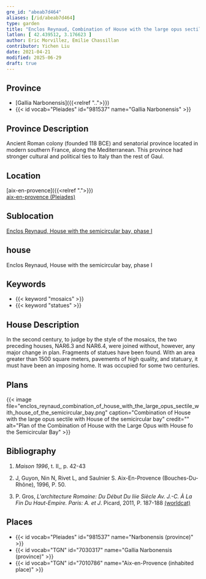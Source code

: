 ```yaml
---
gre_id: "abeab7d464"
aliases: [/id/abeab7d464]
type: garden
title: "Enclos Reynaud, Combination of House with the large opus sectile with House of the semicircular bay"
latlon: [ 42.439512, 3.176623 ]
author: Eric Morvillez, Emilie Chassillan
contributor: Yichen Liu
date: 2021-04-21
modified: 2025-06-29
draft: true
---
```


## Province

- [Gallia Narbonensis]({{<relref "..">}})
- {{< id vocab="Pleiades" id="981537" name="Gallia Narbonensis" >}}

## Province Description

Ancient Roman colony (founded 118 BCE) and senatorial province located in modern southern France, along the Mediterranean. This province had stronger cultural and political ties to Italy than the rest of Gaul.

## Location

[aix-en-provence]({{<relref ".">}}) \
[aix-en-provence (Pleiades)](#)

## Sublocation

[Enclos Reynaud, House with the semicircular bay, phase I](#)

## house

Enclos Reynaud, House with the semicircular bay, phase I

## Keywords

- {{< keyword "mosaics" >}}
- {{< keyword "statues" >}}

## House Description

In the second century, to judge by the style of the mosaics, the two preceding houses, NAR6.3 and NAR6.4, were joined without, however, any major change in plan. Fragments of statues have been found. With an area greater than 1500 square meters, pavements of high quality, and statuary, it must have been an imposing home. It was occupied for some two centuries.

<!-- ## Maps -->

## Plans

{{< image file="enclos_reynaud_combination_of_house_with_the_large_opus_sectile_with_house_of_the_semicircular_bay.png" caption="Combination of House with the large opus sectile with House of the semicircular bay" credit="" alt="Plan of the Combination of House with the Large Opus with House fo the Semicircular Bay" >}}

<!-- ## Images -->

<!-- ## Dates -->

## Bibliography

1. *Maison 1996*, t. II,, p. 42-43


2. J, Guyon, Nin N, Rivet L, and Saulnier S. Aix-En-Provence (Bouches-Du-Rhône), 1996, P. 50.

3. P. Gros, *L'architecture Romaine: Du Début Du Iiie Siècle Av. J.-C. À La Fin Du Haut-Empire. Paris: A. et J*. Picard, 2011, P. 187-188 [(worldcat)](https://search.worldcat.org/title/762763355)

## Places

- {{< id vocab="Pleiades" id="981537" name="Narbonensis (province)" >}}
- {{< id vocab="TGN" id="7030317" name="Gallia Narbonensis (province)" >}}
- {{< id vocab="TGN" id="7010786" name="Aix-en-Provence (inhabited place)" >}}
